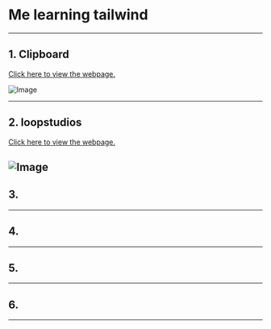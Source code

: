 # Me learning tailwind

---
## 1. Clipboard

[Click here to view the webpage.](https://6432f16eb1642c493e8acad5--cozy-paletas-9f0b17.netlify.app/)


![Image](./clipboard.png)


---

## 2. loopstudios

[Click here to view the webpage.](https://64339638db504a3cf536d7e1--lambent-babka-6efaae.netlify.app/)

![Image](./loopstudios.png)
---

## 3.

---

## 4.

---

## 5.

---

## 6.

---